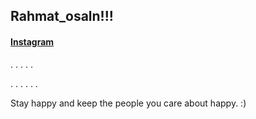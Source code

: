 ## Rahmat_osaln!!!

#### [Instagram](https://instagram.com/rahmat_osalan/)
.
.
.
.
.

.
.
.
.
.
.

Stay happy and keep the people you care about happy. :)
